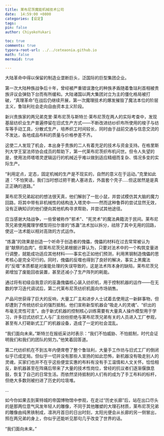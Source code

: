 ```yaml
---
title: 莱布尼茨魔能机械技术公司
date:  14:59:00 +0800
categories: [设定]
tags: 
pin: false
author: ChiyokoYukari

toc: true
comments: true
typora-root-url: ../../ceteaonia.github.io
math: false
mermaid: true

---
```


大陆革命中得以保留的制造业垄断巨头，泛国际的巨型集团企业。

第一次大陆种族战争后十年，曾经被严重错误激化的种族矛盾随着鲁珐利首相被贵族评议会弹劾下台而有所缓和。大陆诸国以两大集团对立为主的僵化格局被打破，“真理革命”在战后仍继续开展，第一次魔理技术的爆发摧毁了魔法本位的阶层主义，鲁珐利社会走向自由资本主义阶段。

新兴贵族家的两兄弟克里·莱布尼茨与斯特兰·莱布尼茨在两人的实际考查中，发现基层纺织业生产普遍停留在旧式生产方式——不断改进纺纱织布所使用的梭子与纺车等手动工具，分散式生产，培养织工时间较长，同时由于战前交通与信息交流的不发达，各地成品布料的质量与价格参差不齐。

这使二人发现了机会，本出身于贵族的二人有着充足的技术与资金支持。在格里斯列大学王室法师协会成员的帮助下，第一代莱布尼茨织布机问世。但令人失望的是，使用法师塔塔灵逻辑运行的机械近乎难以做到适应精细而复杂、情况多变的实际生产。

“利用定点，定态，固定机械的生产是不现实的，自然的意义在于运动。”克里如此道：“不怕笑话，我们当时想过把干脆人塞进去，外面套个壳子.....但这居然是是真正正确的道路。”

莱布尼茨兄弟起初的想法很天真，他们解剖了一批小鼠，并尝试模仿其大脑的魔力回路，将其中带有非机械性的结构连入塔灵中——然而这种鲁莽的尝试显然无效，没有正确知识的他们便向其他机构寻求帮助，并尝试其他途径。

应当感谢大陆战争，一些曾被称作"邪术"、"死灵术"的魔法典籍流于民间。莱布尼茨兄弟使用魔理学模型将拉尔普的“炼蛊”法术加以拆分，祛除了其中无用的回路，使这一法术能以相对高效的方式运作。

“炼蛊”的效果是创造一个听命于创造者的傀儡，傀儡的材料在过去常常被认为是“献祭的血肉”。但莱布尼茨兄弟根据计算认为，只要对法术中的一个构筑变量进行调整，就能成功适应其他材料——事实也正如他们预测，利用黑钢制造傀儡的思考核心是完全可行的。同时，傀儡的反噬也得到了良好的解决，事实上黑魔法的“反噬”本质都是对废能处理的失误导致的，这是法术阵本身的缺陷，莱布尼茨兄弟增加了废能回收装置，甚至还减小了生产阵列的耗能。

通过将有初级自我意识的巫蛊傀儡核心装入纺织机，用于控制机器的运作——在无数的学习迭代调试后，第二代莱布尼茨纺织机面向市场销售。

产品问世获得了巨大的反响，大量工厂主和进步人士试着去使用这一新鲜事物，但却遭到了传统纺织业的强烈抵制。他们宣称新型机器会“吸走人的灵魂”、“织出的布毫无灵性可言”。由于新式机器的控制核心训练需要有大量真人操作模型用于学习，许多旧式纺织工人与厂主纷纷拒绝与莱布尼茨兄弟有关的人员进入工厂参观，甚至有人打砸新式工厂的机器设备，造成了一定的社会混乱。

“我们面向未来。”斯特兰在报纸采访时表示：“我们不怕威胁、不怕抵制，时代会证明我们和我们的团队的努力。”他笑着回答道。

第二代纺织机在不到五年内便席卷了整个鲁珐利，大量手工作坊与旧式工厂的倒闭似乎已成定局。但似乎一切并没有那些人宣扬的如此恐怖，新机器没有吸走别人的灵魂，买家们也并不在乎这些便宜实惠的布料有没有手工温情和人文关怀。恰恰相反，新机器甚至在阵痛后带来了大量的技术性岗位，曾经的抗议者们逐渐偃旗息鼓，恢复了自己的日常生活。而依然坚持抵制的人们有的成为了手工布料的标杆，但绝大多数则被扫进了历史的垃圾堆。

...

如今你如果去到莱特城的帝国博物馆中参观，在走过“历史长廊”后，站在出口尽头的是那两位意气风发年轻人的雕像，不同于其他雕塑的大理石材质，莱布尼茨兄弟的雕像由纯黑铁制成，凛冽月首日的日出时刻，太阳光便会从长廊的另一侧冒出，照在两兄弟的身上，你似乎还能听见那句几乎改变了世界的话。

“我们面向未来。”